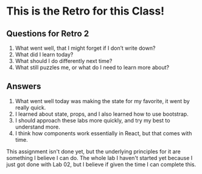 # This is the Retro for this Class!

## Questions for Retro 2

1. What went well, that I might forget if I don’t write down?
2. What did I learn today?
3. What should I do differently next time?
4. What still puzzles me, or what do I need to learn more about?

## Answers

1. What went well today was making the state for my favorite, it went by really quick.
2. I learned about state, props, and I also learned how to use bootstrap.
3. I should approach these labs more quickly, and try my best to understand more.
4. I think how components work essentially in React, but that comes with time.

This assignment isn't done yet, but the underlying principles for it are something I believe I can do. The whole lab I haven't started yet because I just got done with Lab 02, but I believe if given the time I can complete this.